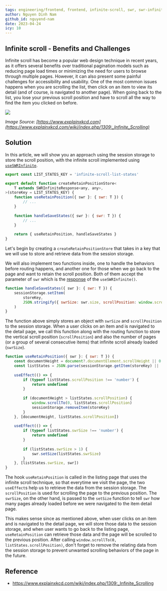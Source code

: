 ```yaml
---
tags: engineering/frontend, frontend, infinite-scroll, swr, swr-infinite, web-design, accessibility, usability, client-side-storage, session-storage
author: Nguyen Dinh Nam
github_id: nguyend-nam
date: 2023-04-24
icy: 10
---
```


## Infinite scroll - Benefits and Challenges

Infinite scroll has become a popular web design technique in recent years, as it offers several benefits over traditional pagination models such as reducing page load times or minimizing the need for users to browse through multiple pages. However, it can also present some painful challenges for accessibility and usability. One of the most common issues happens when you are scrolling the list, then click on an item to view its detail (and of course, is navigated to another page). When going back to the list, you lose your previous scroll position and have to scroll all the way to find the item you clicked on before.

![](http://www.explainxkcd.com/wiki/images/5/56/infinite_scrolling.png)

*Image Source: [https://www.explainxkcd.com](https://www.explainxkcd.com/wiki/index.php/1309:_Infinite_Scrolling)*

## Solution

In this article, we will show you an approach using the session storage to store the scroll position, with the infinite scroll implemented using [`useSWRInfinite`](https://swr.vercel.app/docs/pagination.en-US#useswrinfinite).

```javascript
export const LIST_STATES_KEY = 'infinite-scroll-list-states'

export default function createRetainPositionStore<
	T extends SWRInfiniteResponse<any, any>,
>(storeKey = LIST_STATES_KEY) {
	function useRetainPosition({ swr }: { swr: T }) {
		// ...
	}
	
	function handleSaveStates({ swr }: { swr: T }) {
		// ...
	}
	
	return { useRetainPosition, handleSaveStates }
}
```

Let's begin by creating a `createRetainPositionStore` that takes in a key that we will use to store and retrieve data from the session storage.

We will also implement two functions inside, one to handle the behaviors before routing happens, and another one for those when we go back to the page and want to retain the scroll position. Both of them accept the parameter of `swr` which is the [response](https://swr.vercel.app/docs/pagination.en-US#return-values) of the `useSWRInfinite()`.

```javascript
function handleSaveStates({ swr }: { swr: T }) {
	sessionStorage.setItem(
		storeKey,
		JSON.stringify({ swrSize: swr.size, scrollPosition: window.scrollY }),
	)
}
```

The function above simply stores an object with `swrSize` and `scrollPosition` to the session storage. When a user clicks on an item and is navigated to the detail page, we call this function along with the routing function to store the vertical scroll position (`scrollPosition`) and also the number of pages (or a group of several consecutive items) that infinite scroll already loaded (`swrSize`).

```javascript
function useRetainPosition({ swr }: { swr: T }) {
	const documentHeight = document?.documentElement.scrollHeight || 0
	const listStates = JSON.parse(sessionStorage.getItem(storeKey) || '{}')
	
	useEffect(() => {
		if (typeof listStates.scrollPosition !== 'number') {
			return undefined
		}
		
		if (documentHeight > listStates.scrollPosition) {
			window.scrollTo(0, listStates.scrollPosition)
			sessionStorage.removeItem(storeKey)
		}
	}, [documentHeight, listStates.scrollPosition])
	
	useEffect(() => {
		if (typeof listStates.swrSize !== 'number') {
			return undefined
		}
		
		if (listStates.swrSize > 1) {
			swr.setSize(listStates.swrSize)
		}
	}, [listStates.swrSize, swr])
}
```

The hook `useRetainPosition` is called in the listing page that uses the infinite scroll technique, so that everytime we visit the page, the two `useEffect`s help us to retrieve the data from the session storage. The `scrollPosition` is used for scrolling the page to the previous position. The `swrSize`, on the other hand, is passed to the `setSize` function to tell `swr` how many pages already loaded before we were navigated to the item detail page.

This makes sense since as mentioned above, when user clicks on an item and is navigated to the detail page, we will store those data to the session storage, and when user wants to go back to the listing page, `useRetainPosition` can retrieve those data and the page will be scrolled to the previous position. After calling `window.scrollTo(0, listStates.scrollPosition)`, don't forget to remove the relating data from the session storage to prevent unwanted scrolling behaviors of the page in the future.

## Reference

- https://www.explainxkcd.com/wiki/index.php/1309:_Infinite_Scrolling
